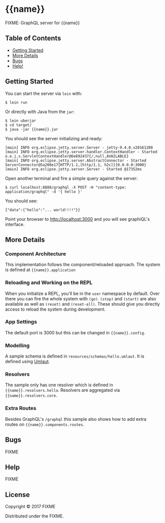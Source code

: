 # {{name}}

FIXME: GraphQL server for {{name}}

## Table of Contents

* [Getting Started](#getting-started)
* [More Details](#more-details)
* [Bugs](#bugs)
* [Help!](#help)

## Getting Started

You can start the server via `lein` with:

    $ lein run

Or directly with Java from the `jar`:

    $ lein uberjar
    $ cd target/
    $ java -jar {{name}}.jar

You should see the server initializing and ready:

```
[main] INFO org.eclipse.jetty.server.Server - jetty-9.4.0.v20161208
[main] INFO org.eclipse.jetty.server.handler.ContextHandler - Started o.e.j.s.ServletContextHandler@6e892437{/,null,AVAILABLE}
[main] INFO org.eclipse.jetty.server.AbstractConnector - Started ServerConnector@5a208e17{HTTP/1.1,[http/1.1, h2c]}{0.0.0.0:3000}
[main] INFO org.eclipse.jetty.server.Server - Started @17352ms
```

Open another terminal and fire a simple query against the server:

    $ curl localhost:8888/graphql -X POST -H "content-type: application/graphql" -d '{ hello }'

You should see:

    {"data":{"hello":"... world!!!!"}}

Point your browser to [http://localhost:3000](http://localhost:3000) and you will see graphiQL's interface.

## More Details

### Component Architecture

This implementation follows the component/reloaded approach. The system is defined at
`{{name}}.application`

### Reloading and Working on the REPL

When you initialize a REPL, you'll be in the `user` namespace by default. Over there you
can fire the whole system with `(go)`. `(stop)` and `(start)` are also available as well as
`(reset)` and `(reset-all)`. These should give you directly access to reload the system during
development.

### App Settings

The default port is 3000 but this can be changed in `{{name}}.config`.

### Modelling

A sample schema is defined in `resources/schemas/hello.umlaut`. It is defined using
[Umlaut](http://github.com/workco/umlaut).

### Resolvers

The sample only has one resolver which is defined in `{{name}}.resolvers.hello`. Resolvers
are aggregated via `{{name}}.resolvers.core`.

### Extra Routes

Besides GraphQL's `/graphql` this sample also shows how to add extra routes on `{{name}}.components.routes`.

## Bugs

FIXME

## Help

FIXME

## License

Copyright © 2017 FIXME

Distributed under the FIXME.
